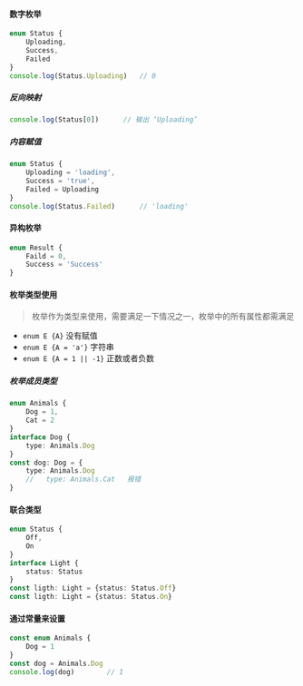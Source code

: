 #### 数字枚举

```ts
enum Status {
    Uploading,
    Success,
    Failed
}
console.log(Status.Uploading)   // 0
```
##### 反向映射
```ts
console.log(Status[0])      // 输出 ‘Uploading’
```

##### 内容赋值
```ts
enum Status {
    Uploading = 'loading',
    Success = 'true',
    Failed = Uploading
}
console.log(Status.Failed)      // 'loading'
```

#### 异构枚举
```ts
enum Result {
    Faild = 0,
    Success = 'Success'
}
```

#### 枚举类型使用
> 枚举作为类型来使用，需要满足一下情况之一，枚举中的所有属性都需满足

- `enum E {A}`              没有赋值
- `enum E {A = 'a'}`        字符串 
- `enum E {A = 1 || -1}`    正数或者负数

##### 枚举成员类型
```ts
enum Animals {
    Dog = 1,
    Cat = 2
}
interface Dog {
    type: Animals.Dog
}
const dog: Dog = {
    type: Animals.Dog
    //   type: Animals.Cat   报错
}
```

#### 联合类型
```ts
enum Status {
    Off,
    On
}
interface Light {
    status: Status
}
const ligth: Light = {status: Status.Off}
const ligth: Light = {status: Status.On}
```

#### 通过常量来设置
```ts
const enum Animals {
    Dog = 1
}
const dog = Animals.Dog
console.log(dog)        // 1
```